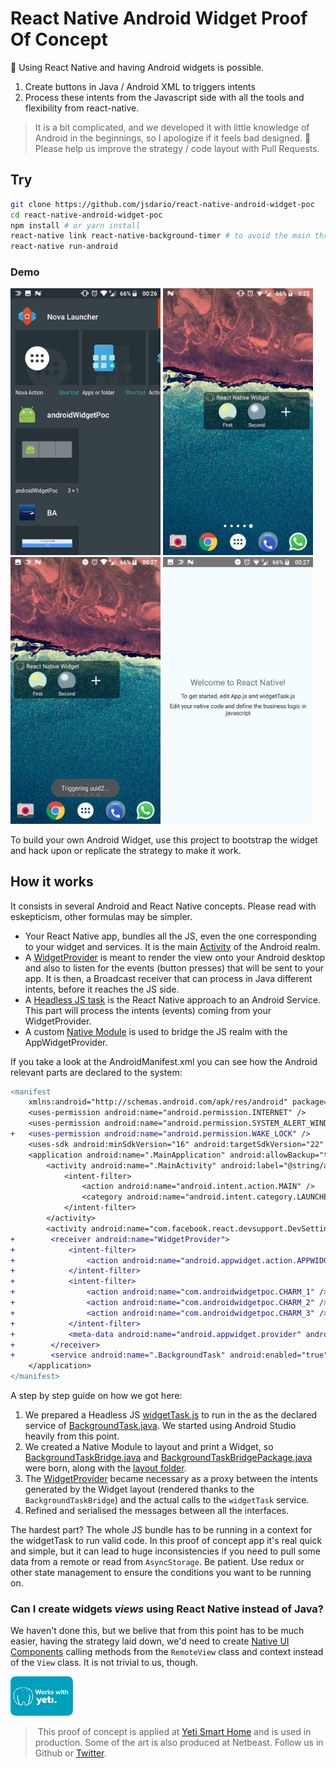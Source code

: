 # React Native Android Widget Proof Of Concept

:robot: Using React Native and having Android widgets is possible.

1. Create buttons in Java / Android XML to triggers intents
2. Process these intents from the Javascript side with all the tools and flexibility
from react-native.

> It is a bit complicated, and we developed it with little knowledge of Android in the beginnings, so I apologize if it feels bad designed.
> 🚧  Please help us improve the strategy / code layout with Pull Requests.

## Try
```bash
git clone https://github.com/jsdario/react-native-android-widget-poc
cd react-native-android-widget-poc
npm install # or yarn install
react-native link react-native-background-timer # to avoid the main thread
react-native run-android
```

### Demo

<img src="screenshots/listed.png" width="240" />
<img src="screenshots/enabled.png" width="240" />
<img src="screenshots/triggering.png" width="240" />
<img src="screenshots/app.png" width="240" />

To build your own Android Widget, use this project to bootstrap the widget and hack upon or replicate the strategy to make it work.

## How it works
It consists in several Android and React Native concepts. Please read with eskepticism, other formulas may be simpler.
* Your React Native app, bundles all the JS, even the one
corresponding to your widget and services. It is the main [Activity](https://developer.android.com/reference/android/app/Activity.html) of the Android realm.
* A [WidgetProvider](https://developer.android.com/reference/android/appwidget/AppWidgetProvider.html) is meant to render the view onto your Android desktop and also to listen for the events (button presses) that will be sent to your app. It is then, a Broadcast receiver that can process in Java different intents, before it reaches the JS side.
* A [Headless JS task](https://facebook.github.io/react-native/docs/headless-js-android.html) is the React Native approach to an Android Service. This part will process the intents (events) coming from your WidgetProvider.
* A custom [Native Module](https://facebook.github.io/react-native/docs/native-modules-android.html) is used to bridge the JS realm with the AppWidgetProvider.

If you take a look at the AndroidManifest.xml you can see how the Android relevant parts are declared to the system:
```diff
<manifest 
    xmlns:android="http://schemas.android.com/apk/res/android" package="com.androidwidgetpoc" android:versionCode="1" android:versionName="1.0">
    <uses-permission android:name="android.permission.INTERNET" />
    <uses-permission android:name="android.permission.SYSTEM_ALERT_WINDOW"/>
+   <uses-permission android:name="android.permission.WAKE_LOCK" />
    <uses-sdk android:minSdkVersion="16" android:targetSdkVersion="22" />
    <application android:name=".MainApplication" android:allowBackup="true" android:label="@string/app_name" android:icon="@mipmap/ic_launcher" android:theme="@style/AppTheme">
        <activity android:name=".MainActivity" android:label="@string/app_name" android:configChanges="keyboard|keyboardHidden|orientation|screenSize" android:windowSoftInputMode="adjustResize">
            <intent-filter>
                <action android:name="android.intent.action.MAIN" />
                <category android:name="android.intent.category.LAUNCHER" />
            </intent-filter>
        </activity>
        <activity android:name="com.facebook.react.devsupport.DevSettingsActivity" />
+        <receiver android:name="WidgetProvider">
+            <intent-filter>
+                <action android:name="android.appwidget.action.APPWIDGET_UPDATE" />
+            </intent-filter>
+            <intent-filter>
+                <action android:name="com.androidwidgetpoc.CHARM_1" />
+                <action android:name="com.androidwidgetpoc.CHARM_2" />
+                <action android:name="com.androidwidgetpoc.CHARM_3" />
+            </intent-filter>
+            <meta-data android:name="android.appwidget.provider" android:resource="@xml/widgetprovider" />
+        </receiver>
+        <service android:name=".BackgroundTask" android:enabled="true" android:label="BackgroundAdd" />
    </application>
</manifest>
``` 

A step by step guide on how we got here:
1. We prepared a Headless JS [widgetTask.js](widgetTask.js) to run in the as the declared service of [BackgroundTask.java](android/app/src/main/java/com/androidwidgetpoc/BackgroundTask.java). We started using Android Studio heavily from this point.
2. We created a Native Module to layout and print a Widget, so [BackgroundTaskBridge.java](android/app/src/main/java/com/androidwidgetpoc/BackgroundTaskBridge.java) and [BackgroundTaskBridgePackage.java](android/app/src/main/java/com/androidwidgetpoc/BackgroundTaskBridgePackage.java) were born, along with the [layout folder](android/app/src/main/res/layout).
3. The [WidgetProvider](android/app/src/main/java/com/androidwidgetpoc/WidgetProvider.java) became necessary as a proxy between the intents generated by the Widget layout (rendered thanks to the `BackgroundTaskBridge`) and the actual calls to the `widgetTask` service.
4. Refined and serialised the messages between all the interfaces.

The hardest part? The whole JS bundle has to be running in a context for the widgetTask to run valid code. In this proof of concept app it's real quick and simple, but it can lead to huge inconsistencies if you need to pull some data from a remote or read from `AsyncStorage`. Be patient. Use redux or other state management to ensure the conditions you want to be running on.

### Can I create widgets _views_ using React Native instead of Java?
We haven't done this, but we belive that from this point has to be much easier,
having the strategy laid down, we'd need to create [Native UI Components](https://facebook.github.io/react-native/docs/native-components-android.html)
calling methods from the `RemoteView` class and context instead of the `View` class.
It is not trivial to us, though.


<a href="https://getyeti.co" target="_blank">
   <img alt="works with yeti" src="screenshots/works-with-yeti.png" width="100" />
</a>

> This proof of concept is applied at [Yeti Smart Home](https://getyeti.co) and is used in production. Some of the art is also produced at Netbeast. Follow us in Github or [Twitter](https://twitter.com/netbeast_co).